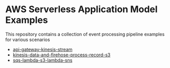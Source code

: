 # AWS Serverless Application Model Examples

This repository contains a collection of event processing pipeline examples for various scenarios

* [api-gateway-kinesis-stream](api-gateway/README.md)
* [kinesis-data-and-firehose-process-record-s3](kinesis-firehose-s3/README.md)
* [sqs-lambda-s3-lambda-sns](sqs-s3-lambda-sns/README.md)

